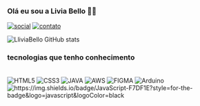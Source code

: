 ### Olá eu sou a Livia Bello 🙋🏽

[![social](https://img.shields.io/badge/LinkedIn-0077B5?style=for-the-badge&logo=linkedin&logoColor=white)](https://www.linkedin.com/in/livia-bello-da-guarda-ferreira-635936260/)
[![contato](https://img.shields.io/badge/Microsoft_Outlook-0078D4?style=for-the-badge&logo=microsoft-outlook&logoColor=white)](livia_bello@outlook.com)


![LliviaBello GitHub stats](https://github-readme-stats.vercel.app/api?username=liviaBELLO&show_icons=true&theme=radical)

### tecnologias que tenho conhecimento
<div style="display: inline block"> <br/> 
  <img align="center" alt="HTML5" src="https://img.shields.io/badge/HTML5-E34F26?style=for-the-badge&logo=html5&logoColor=white"/>
  <img align="center" alt="CSS3" src="https://img.shields.io/badge/CSS3-1572B6?style=for-the-badge&logo=css3&logoColor=white"/>
  <img align="center" alt="JAVA" src="https://img.shields.io/badge/Java-ED8B00?style=for-the-badge&logo=openjdk&logoColor=white"/>
  <img align="center" alt="AWS" src="https://img.shields.io/badge/Amazon_AWS-232F3E?style=for-the-badge&logo=amazon-aws&logoColor=white"/>
  <img align="center" alt="FIGMA" src="https://img.shields.io/badge/Figma-F24E1E?style=for-the-badge&logo=figma&logoColor=white"/>
  <img align="center" alt="Arduino" src="https://img.shields.io/badge/Arduino_IDE-00979D?style=for-the-badge&logo=arduino&logoColor=white"/>
  <img aligh="center" alt="https://img.shields.io/badge/JavaScript-F7DF1E?style=for-the-badge&logo=javascript&logoColor=black"/>
  
</div>
